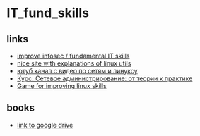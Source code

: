 # IT_fund_skills

## links
+ [improve infosec / fundamental IT skills][1]
+ [nice site with explanations of linux utils][2]
+ [ютуб канал с видео по сетям и линуксу][3]
+ [Курс: Сетевое администрирование: от теории к практике][4]
+ [Game for improving linux skills][5]

## books
+ [link to google drive][6]









[1]: (https://www.youtube.com/watch?v=mdsChhW056A)
[2]: (https://www.geeksforgeeks.org/)
[3]: (https://www.youtube.com/channel/UCSTYGpIpMIiQPspjLplB6Ow)
[4]: (https://www.coursera.org/learn/network-administration)
[5]: (https://overthewire.org/wargames/bandit/)
[6]: (https://drive.google.com/file/d/1L1_Kb8QqaNydtRAvxtZRctjt6XUR5J8l/view?usp=sharing)
